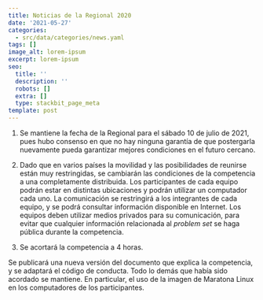 ```yaml
---
title: Noticias de la Regional 2020
date: '2021-05-27'
categories:
  - src/data/categories/news.yaml
tags: []
image_alt: lorem-ipsum
excerpt: lorem-ipsum
seo:
  title: ''
  description: ''
  robots: []
  extra: []
  type: stackbit_page_meta
template: post
---
```

1.  Se mantiene la fecha de la Regional para el sábado 10 de julio de 2021, pues hubo consenso en que no hay ninguna garantía de que postergarla nuevamente pueda garantizar mejores condiciones en el futuro cercano.

2.  Dado que en varios países la movilidad y las posibilidades de reunirse están muy restringidas, se cambiarán las condiciones de la competencia a una completamente distribuida. Los participantes de cada equipo podrán estar en distintas ubicaciones y podrán utilizar un computador cada uno. La comunicación se restringirá a los integrantes de cada equipo, y se podrá consultar información disponible en Internet. Los equipos deben utilizar medios privados para su comunicación, para evitar que cualquier información relacionada al *problem set* se haga pública durante la competencia.

3.  Se acortará la competencia a 4 horas.

Se publicará una nueva versión del documento que explica la competencia, y se adaptará el código de conducta. Todo lo demás que había sido acordado se mantiene. En particular, el uso de la imagen de Maratona Linux en los computadores de los participantes.
